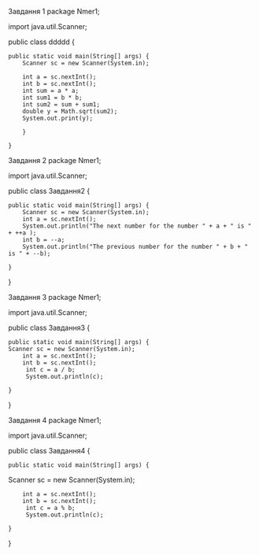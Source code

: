 Завдання 1
package Nmer1;

import java.util.Scanner;

public class ddddd {

	public static void main(String[] args) {
		Scanner sc = new Scanner(System.in);
		
		int a = sc.nextInt();
		int b = sc.nextInt();
		int sum = a * a;
		int sum1 = b * b; 
		int sum2 = sum + sum1;
		double y = Math.sqrt(sum2);
		System.out.print(y);
		
		}

	}

Завдання 2
package Nmer1;

import java.util.Scanner;

public class Завдання2 {

	public static void main(String[] args) {
		Scanner sc = new Scanner(System.in);
		int a = sc.nextInt();
		System.out.println("The next number for the number " + a + " is " + ++a );
		int b = --a;
		System.out.println("The previous number for the number " + b + " is " + --b);

	}

}


Завдання 3
package Nmer1;

import java.util.Scanner;

public class Завдання3 {

	public static void main(String[] args) {
    Scanner sc = new Scanner(System.in);
		int a = sc.nextInt();
		int b = sc.nextInt();
		 int c = a / b;
		 System.out.println(c);

	}

}


Завдання 4
package Nmer1;

import java.util.Scanner;

public class Завдання4 {

	public static void main(String[] args) {
Scanner sc = new Scanner(System.in);
		
		int a = sc.nextInt();
		int b = sc.nextInt();
		 int c = a % b;
		 System.out.println(c);

	}

}
